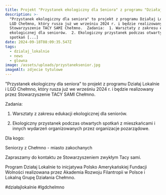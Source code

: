 ```yaml
---
title: Projekt "Przystanek ekologiczny dla Seniora" z programu "Działaj Lokalnie"
description: >-
  "Przystanek ekologiczny dla seniora" to projekt z programu Działaj Lokalnie i
  LGD Chełmno, który rusza już we wrześniu 2024 r. i będzie realizowany przez
  Stowarzyszenie TACY SAMI Chełmno.  Zadania:  1. Warsztaty z zakresu edukacji
  ekologicznej dla seniorów.  2. Ekologiczny przystanek podczas otwartych
  spotkań [...]
date: 2024-09-18T08:09:35.547Z
tags:
  - dzialaj_lokalnie
  - news
  - glowna
image: /assets/uploads/przystaneksenior.jpg
imageAlt: zdjecie tytulowe
---
```

"Przystanek ekologiczny dla seniora" to projekt z programu Działaj Lokalnie i LGD Chełmno, który rusza już we wrześniu 2024 r. i będzie realizowany przez Stowarzyszenie TACY SAMI Chełmno.

Zadania:

1. Warsztaty  z  zakresu edukacji ekologicznej dla seniorów. 

2. Ekologiczny przystanek podczas otwartych spotkań z mieszkańcami i innych wydarzeń organizowanych przez organizacje pozarządowe. 

Dla kogo:

Seniorzy z Chełmno - miasto zakochanych

Zapraszamy do kontaktu ze Stowarzyszeniem zwykłym Tacy sami.

Program Działaj Lokalnie to inicjatywa Polsko Amerykańskiej Fundacji Wolności realizowana przez Akademia Rozwoju Filantropii w Polsce i Lokalną Grupę Działania Chełmno.

\#działajlokalnie #lgdchelmno
